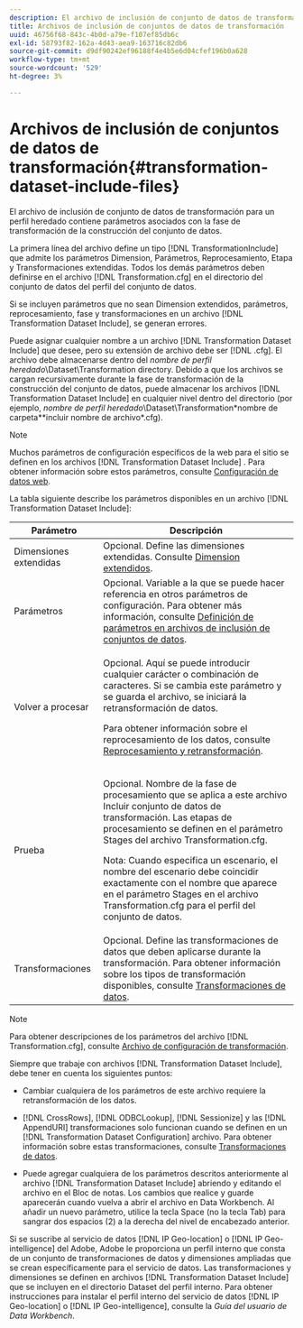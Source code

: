 ```yaml
---
description: El archivo de inclusión de conjunto de datos de transformación para un perfil heredado contiene parámetros asociados con la fase de transformación de la construcción del conjunto de datos.
title: Archivos de inclusión de conjuntos de datos de transformación
uuid: 46756f68-843c-4b0d-a79e-f107ef85db6c
exl-id: 58793f82-162a-4d43-aea9-163716c82db6
source-git-commit: d9df90242ef96188f4e4b5e6d04cfef196b0a628
workflow-type: tm+mt
source-wordcount: '529'
ht-degree: 3%

---
```


# Archivos de inclusión de conjuntos de datos de transformación{#transformation-dataset-include-files}

El archivo de inclusión de conjunto de datos de transformación para un perfil heredado contiene parámetros asociados con la fase de transformación de la construcción del conjunto de datos.

La primera línea del archivo define un tipo [!DNL TransformationInclude] que admite los parámetros Dimension, Parámetros, Reprocesamiento, Etapa y Transformaciones extendidas. Todos los demás parámetros deben definirse en el archivo [!DNL Transformation.cfg] en el directorio del conjunto de datos del perfil del conjunto de datos.

Si se incluyen parámetros que no sean Dimension extendidos, parámetros, reprocesamiento, fase y transformaciones en un archivo [!DNL Transformation Dataset Include], se generan errores.

Puede asignar cualquier nombre a un archivo [!DNL Transformation Dataset Include] que desee, pero su extensión de archivo debe ser [!DNL .cfg]. El archivo debe almacenarse dentro del *nombre de perfil heredado*\Dataset\Transformation directory. Debido a que los archivos se cargan recursivamente durante la fase de transformación de la construcción del conjunto de datos, puede almacenar los archivos [!DNL Transformation Dataset Include] en cualquier nivel dentro del directorio (por ejemplo, *nombre de perfil heredado*\Dataset\Transformation\*nombre de carpeta*\*incluir nombre de archivo*.cfg).

>[!NOTE]
>
>Muchos parámetros de configuración específicos de la web para el sitio se definen en los archivos [!DNL Transformation Dataset Include] . Para obtener información sobre estos parámetros, consulte [Configuración de datos web](../../../../home/c-dataset-const-proc/c-config-web-data/c-config-web-data.md#concept-9a306b65483a484bb3f6f3c1d7e77519).

La tabla siguiente describe los parámetros disponibles en un archivo [!DNL Transformation Dataset Include]:

<table id="table_7BD343888D9145BCBA889B531A4D18F8"> 
 <thead> 
  <tr> 
   <th colname="col1" class="entry"> Parámetro </th> 
   <th colname="col2" class="entry"> Descripción </th> 
  </tr> 
 </thead>
 <tbody> 
  <tr> 
   <td colname="col1"> Dimensiones extendidas </td> 
   <td colname="col2"> Opcional. Define las dimensiones extendidas. Consulte <a href="../../../../home/c-dataset-const-proc/c-ex-dim/c-abt-ex-dim.md"> Dimension extendidos</a>. </td> 
  </tr> 
  <tr> 
   <td colname="col1"> Parámetros </td> 
   <td colname="col2"> Opcional. Variable a la que se puede hacer referencia en otros parámetros de configuración. Para obtener más información, consulte <a href="../../../../home/c-dataset-const-proc/c-dataset-inc-files/c-def-param-dataset-inc-files/c-def-param-dataset-inc-files.md#concept-5ad06acc8dc44bf2a99643fafdd56b50"> Definición de parámetros en archivos de inclusión de conjuntos de datos</a>. </td> 
  </tr> 
  <tr> 
   <td colname="col1"> Volver a procesar </td> 
   <td colname="col2"> <p>Opcional. Aquí se puede introducir cualquier carácter o combinación de caracteres. Si se cambia este parámetro y se guarda el archivo, se iniciará la retransformación de datos. </p> <p> Para obtener información sobre el reprocesamiento de los datos, consulte <a href="../../../../home/c-dataset-const-proc/c-reproc-retrans/c-unst-reproc-retrans.md"> Reprocesamiento y retransformación</a>. </p> </td> 
  </tr> 
  <tr> 
   <td colname="col1"> Prueba </td> 
   <td colname="col2"> <p>Opcional. Nombre de la fase de procesamiento que se aplica a este archivo <span class="wintitle"> Incluir conjunto de datos de transformación</span>. Las etapas de procesamiento se definen en el parámetro Stages del archivo <span class="filepath"> Transformation.cfg</span>. </p> <p> <p>Nota: Cuando especifica un escenario, el nombre del escenario debe coincidir exactamente con el nombre que aparece en el parámetro Stages en el archivo <span class="filepath"> Transformation.cfg</span> para el perfil del conjunto de datos. </p> </p> </td> 
  </tr> 
  <tr> 
   <td colname="col1"> Transformaciones </td> 
   <td colname="col2"> Opcional. Define las transformaciones de datos que deben aplicarse durante la transformación. Para obtener información sobre los tipos de transformación disponibles, consulte <a href="../../../../home/c-dataset-const-proc/c-data-trans/c-abt-transf.md"> Transformaciones de datos</a>. </td> 
  </tr> 
 </tbody> 
</table>

>[!NOTE]
>
>Para obtener descripciones de los parámetros del archivo [!DNL Transformation.cfg], consulte [Archivo de configuración de transformación](../../../../home/c-dataset-const-proc/c-trans-config-file/c-abt-trans-config-file.md).

Siempre que trabaje con archivos [!DNL Transformation Dataset Include], debe tener en cuenta los siguientes puntos:

* Cambiar cualquiera de los parámetros de este archivo requiere la retransformación de los datos.
* [!DNL CrossRows],  [!DNL ODBCLookup],  [!DNL Sessionize] y las  [!DNL AppendURI] transformaciones solo funcionan cuando se definen en un  [!DNL Transformation Dataset Configuration] archivo. Para obtener información sobre estas transformaciones, consulte [Transformaciones de datos](../../../../home/c-dataset-const-proc/c-data-trans/c-abt-transf.md).

* Puede agregar cualquiera de los parámetros descritos anteriormente al archivo [!DNL Transformation Dataset Include] abriendo y editando el archivo en el Bloc de notas. Los cambios que realice y guarde aparecerán cuando vuelva a abrir el archivo en Data Workbench. Al añadir un nuevo parámetro, utilice la tecla Space (no la tecla Tab) para sangrar dos espacios (2) a la derecha del nivel de encabezado anterior.

Si se suscribe al servicio de datos [!DNL IP Geo-location] o [!DNL IP Geo-intelligence] del Adobe, Adobe le proporciona un perfil interno que consta de un conjunto de transformaciones de datos y dimensiones ampliadas que se crean específicamente para el servicio de datos. Las transformaciones y dimensiones se definen en archivos [!DNL Transformation Dataset Include] que se incluyen en el directorio Dataset del perfil interno. Para obtener instrucciones para instalar el perfil interno del servicio de datos [!DNL IP Geo-location] o [!DNL IP Geo-intelligence], consulte la *Guía del usuario de Data Workbench*.
